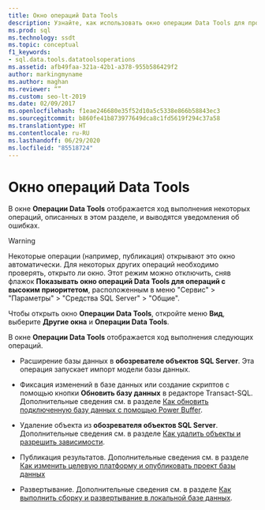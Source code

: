 ```yaml
---
title: Окно операций Data Tools
description: Узнайте, как использовать окно операции Data Tools для просмотра хода развертывания базы данных, публикации результатов и выполнения других операций.
ms.prod: sql
ms.technology: ssdt
ms.topic: conceptual
f1_keywords:
- sql.data.tools.datatoolsoperations
ms.assetid: afb49faa-321a-42b1-a378-955b586429f2
author: markingmyname
ms.author: maghan
ms.reviewer: “”
ms.custom: seo-lt-2019
ms.date: 02/09/2017
ms.openlocfilehash: f1eae246680e35f52d10a5c5338e866b58843ec3
ms.sourcegitcommit: b860fe41b873977649dca8c1fd5619f294c37a58
ms.translationtype: HT
ms.contentlocale: ru-RU
ms.lasthandoff: 06/29/2020
ms.locfileid: "85518724"
---
```

# <a name="data-tools-operations-window"></a>Окно операций Data Tools

В окне **Операции Data Tools** отображается ход выполнения некоторых операций, описанных в этом разделе, и выводятся уведомления об ошибках.  
  
> [!WARNING]  
> Некоторые операции (например, публикация) открывают это окно автоматически. Для некоторых других операций необходимо проверять, открыто ли окно. Этот режим можно отключить, сняв флажок **Показывать окно операций Data Tools для операций с высоким приоритетом**, расположенным в меню "Сервис" > "Параметры" > "Средства SQL Server" > "Общие".  
  
Чтобы открыть окно **Операции Data Tools**, откройте меню **Вид**, выберите **Другие окна** и **Операции Data Tools**.  
  
В окне **Операции Data Tools** отображается ход выполнения следующих операций.  
  
-   Расширение базы данных в **обозревателе объектов SQL Server**. Эта операция запускает импорт модели базы данных.  
  
-   Фиксация изменений в базе данных или создание скриптов с помощью кнопки **Обновить базу данных** в редакторе Transact\-SQL. Дополнительные сведения см. в разделе [Как обновить подключенную базу данных с помощью Power Buffer](../ssdt/how-to-update-a-connected-database-with-power-buffer.md).  
  
-   Удаление объекта из **обозревателя объектов SQL Server**. Дополнительные сведения см. в разделе [Как удалить объекты и разрешить зависимости](../ssdt/how-to-delete-objects-and-resolve-dependencies.md).  
  
-   Публикация результатов. Дополнительные сведения см. в разделе [Как изменить целевую платформу и опубликовать проект базы данных](../ssdt/how-to-change-target-platform-and-publish-a-database-project.md)  
  
-   Развертывание. Дополнительные сведения см. в разделе [Как выполнить сборку и развертывание в локальной базе данных](../ssdt/how-to-build-and-deploy-to-a-local-database.md).  
  
